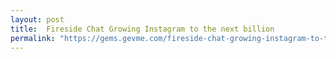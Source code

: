 ```yaml
---
layout: post
title:  Fireside Chat Growing Instagram to the next billion
permalink: "https://gems.gevme.com/fireside-chat-growing-instagram-to-the-next-billion"
---
```

